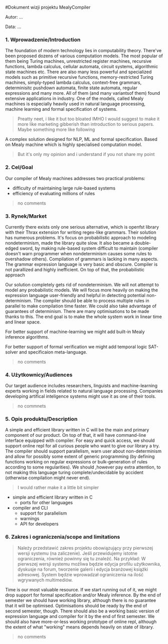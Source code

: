 #Dokument wizji projektu MealyCompiler

Autor: ...

Data: ...

### 1. Wprowadzenie/Introduction

The foundation of modern technology lies in computability theory. There've been proposed dozens of various computation models. The most popular of them being Turing machines, unrestricted register machines, recursive functions, lambda calculus, cellular automata, circuit systems, algorithmic state machines etc. There are also many less powerful and specialized models such as primitive recursive functions, memory-restricted Turing machines, simply-typed lambda calculus, context-free grammars, determinisitc pushdown automata, finite state automata, regular expressions and many more. All of them (and many variantsof them) found extensive applications in industry. One of the models, called Mealy machines is especially heavily used in natural language processing, machine learning and formal specification of systems.

> Preatty neet, i like it but too bloated IMHO
> I would suggest to make it more like marketing gibberish than introduction to serious papers. Maybe something more like following 

A complex solution designed for NLP, ML and formal specification. Based on Mealy machine which is highly specialised computation model.

> But it's only my opinion and i understand if you not share my point

### 2. Cel/Goal

Our compiler of Mealy machines addresses two practical problems: 

- difficulty of maintaining large rule-based systems
- efficiency of evaluating millions of rules

> no comments

### 3. Rynek/Market

Currently there exists only one serious alternative, which is openfst library with their Thrax extension for writing regex-like grammars. Their solution has numerous problems. It's focus on probabilistic approach to modeling nondeterminism, made the library quite slow. It also became a double-edged sword, by making rule-based system difficult to maintain (compiler doesn't warn programmer when nondeterminism causes some rules to overshadow others). Compilation of grammars is lacking in many aspects. The grammar expression language is very basic and obscure. Compiler is not parallized and highly inefficient. On top of that, the probabilistic approach

Our solution completely gets rid of nondeterminism. We will not attempt to model any probabilistic models. We will focus more heavily on making the expression language user-friendly and helpful in detecting potential non-determinism. The compiler should be able to process multiple rules in parallel to make compilation time faster. We could also take advantage of guarantees of determinism. There are many optimisations to be made thanks to this. The end goal is to make the whole system work in linear time and linear space.

For better support of machine-learning we might add built-in Mealy inference algorithms.

For better support of formal verification we might add temporal logic SAT-solver and specificaion meta-language.

> no comments

### 4. Użytkownicy/Audiences

Our target audience includes researchers, linguists and machine-learning experts working in fields related to natural language processing. Companies developing artifical inteligence systems might use it as one of their tools. 

> no commnets

### 5. Opis produktu/Description

A simple and efficient library written in C will be the main and primary component of our product. On top of that, it will have command-line interface equipped with compiler. For easy and quick access, we should support online repl for all curious people who want to give our library a try. The compiler should support parallelism, warn user about non-determinism and allow for possibly some extent of generic programming (by defining functions working on regular expressions or bulk-generation of rules according to some regularities). We should ,however pay extra attention, to not making this language turing complete/undecidable by accident (otherwise compilation might never end).

>I would rather make it a little bit simpler

* simple and efficient library written in C
  * ports for other languages
* compiler and CLI
  * support for parallelism
  * warnings
  * API for developers

### 6. Zakres i ograniczenia/scope and limitations
>Należy przedstawić zakres projektu obowiązujący przy pierwszej wersji systemu (na zaliczenie). Jeśli przewidujemy istotne ograniczenia, również powinny się tu znaleźć.
Na przykład:
W pierwszej wersji systemu możliwa będzie edycja profilu użytkownika, dyskusje na forum, tworzenie galerii i edycja branżowej książki adresowej. System będzie wprowadzał ograniczenia na ilość wgrywanych multimediów.

Time is our most valuable resource. If we start running out of it, we might drop support for formal specification and/or Mealy inference. By the end of semester we should have working library, although there is no guarantee that it will be optimised. Optimisations should be ready by the end of second semester, 
though. There should also be a working basic version of expression language and compiler for it by the end of first semester. We should also have more-or-less working prototype of online repl, although the extent of what "working" means depends heavily on state of library.  

> no comments
